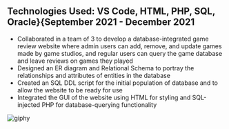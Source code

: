 ## Technologies Used: VS Code, HTML, PHP, SQL, Oracle}{September 2021 - December 2021
- Collaborated in a team of 3 to develop a database-integrated game review website where admin users can add, remove, and update games made by game studios, and regular users can query the game database and leave reviews on games they played
- Designed an ER diagram and Relational Schema to portray the relationships and attributes of entities in the database
- Created an SQL DDL script for the initial population of database and to allow the website to be ready for use
- Integrated the GUI of the website using HTML for styling and SQL-injected PHP for database-querying functionality

![giphy](https://github.com/user-attachments/assets/acbf3d50-d119-4d9c-9de7-54dc48ca20a7)
